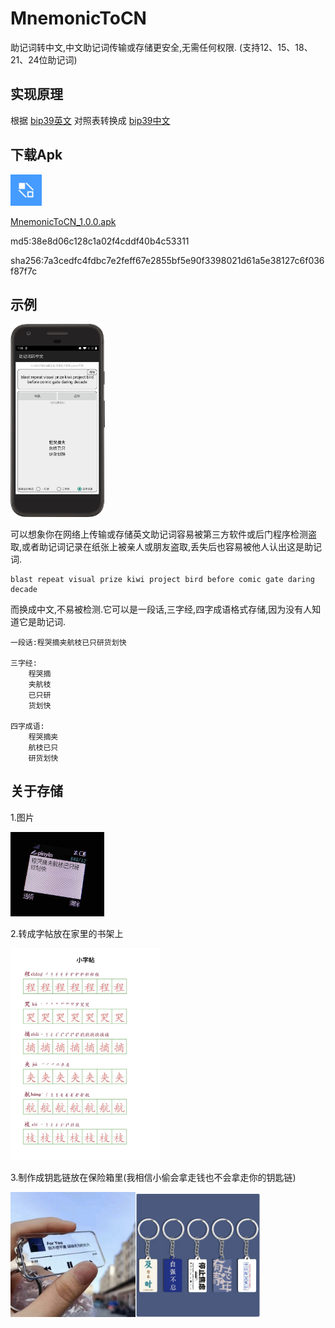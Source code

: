 # MnemonicToCN
助记词转中文,中文助记词传输或存储更安全,无需任何权限.
(支持12、15、18、21、24位助记词)

## 实现原理

根据
[bip39英文](https://github.com/bitcoin/bips/blob/master/bip-0039/english.txt)
对照表转换成
[bip39中文](https://github.com/bitcoin/bips/blob/master/bip-0039/chinese_simplified.txt)

## 下载Apk
<img src="app/src/main/res/mipmap-xxhdpi/ic_launcher.png" width="50px">

[MnemonicToCN_1.0.0.apk](https://github.com/wangyao5018/MnemonicToCN/releases/download/1.0.0/MnemonicToCN_1.0.0.apk)

md5:38e8d06c128c1a02f4cddf40b4c53311

sha256:7a3cedfc4fdbc7e2feff67e2855bf5e90f3398021d61a5e38127c6f036f87f7c

## 示例
<img src="screenshot/example.png" width="30%">


可以想象你在网络上传输或存储英文助记词容易被第三方软件或后门程序检测盗取,或者助记词记录在纸张上被亲人或朋友盗取,丢失后也容易被他人认出这是助记词.

```
blast repeat visual prize kiwi project bird before comic gate daring decade
```

而换成中文,不易被检测.它可以是一段话,三字经,四字成语格式存储,因为没有人知道它是助记词.

```
一段话:程哭摘夹航枝已只研货划快

三字经:
	程哭摘
	夹航枝
	已只研
	货划快

四字成语:
	程哭摘夹
	航枝已只
	研货划快
```

## 关于存储
1.图片

<img src="screenshot/njy.png" width="150px">

2.转成字帖放在家里的书架上

<img src="screenshot/zt.jpg" width="240px">

3.制作成钥匙链放在保险箱里(我相信小偷会拿走钱也不会拿走你的钥匙链)

<img src="screenshot/ycl1.jpg" width="200px"><img src="screenshot/ycl2.jpg" width="200px">
